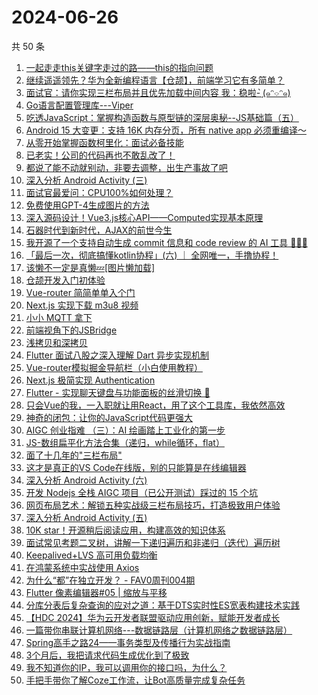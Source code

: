 # 2024-06-26

共 50 条

<!-- BEGIN JUEJIN -->
<!-- 最后更新时间 2024-06-26 03:01:04 +0800 -->
1. [一起走走this关键字走过的路——this的指向问题](https://juejin.cn/post/7377694677275344896)
1. [继续遥遥领先？华为全新编程语言【仓颉】，前端学习它有多简单？](https://juejin.cn/post/7383086531042656297)
1. [面试官：请你实现三栏布局并且优先加载中间内容   我：稳啦- ̗̀(๑ᵔ⌔ᵔ๑)](https://juejin.cn/post/7383100103001243658)
1. [Go语言配置管理库---Viper](https://juejin.cn/post/7379641602618703911)
1. [吃透JavaScript：掌握构造函数与原型链的深层奥秘--JS基础篇（五）](https://juejin.cn/post/7377647067576336436)
1. [Android 15 大变更：支持 16K 内存分页，所有 native app 必须重编译～](https://juejin.cn/post/7382980041398894627)
1. [从零开始掌握函数柯里化：面试必备技能](https://juejin.cn/post/7379431978813685772)
1. [已老实！公司的代码再也不敢乱改了！](https://juejin.cn/post/7383342927508799539)
1. [都说了能不动就别动，非要去调整，出生产事故了吧](https://juejin.cn/post/7383258697471328306)
1. [深入分析 Android Activity (三)](https://juejin.cn/post/7382891667673006130)
1. [面试官最爱问：CPU100%如何处理？](https://juejin.cn/post/7383100103000965130)
1. [免费使用GPT-4生成图片的方法](https://juejin.cn/post/7377635432967274505)
1. [深入源码设计！Vue3.js核心API——Computed实现基本原理](https://juejin.cn/post/7383100103000752138)
1. [石器时代到新时代，AJAX的前世今生](https://juejin.cn/post/7382893339182153740)
1. [我开源了一个支持自动生成 commit 信息和 code review 的 AI 工具 🎉🎉🎉 ](https://juejin.cn/post/7383971780946018341)
1. [「最后一次，彻底搞懂kotlin协程」(六) ｜ 全网唯一，手撸协程！](https://juejin.cn/post/7381349596646604837)
1. [该懒不一定是真懒💤[图片懒加载]](https://juejin.cn/post/7382891971897770038)
1. [仓颉开发入门初体验](https://juejin.cn/post/7383374760577482771)
1. [Vue-router 简简单单入个门](https://juejin.cn/post/7382892875112398883)
1. [Next.js 实现下载 m3u8 视频](https://juejin.cn/post/7382966707060703268)
1. [小小 MQTT 拿下](https://juejin.cn/post/7383311950175600678)
1. [前端视角下的JSBridge](https://juejin.cn/post/7382892371225362472)
1. [浅拷贝和深拷贝](https://juejin.cn/post/7383258697470869554)
1. [Flutter 面试八股之深入理解  Dart 异步实现机制](https://juejin.cn/post/7383281753145475099)
1. [Vue-router模拟掘金导航栏（小白使用教程）](https://juejin.cn/post/7383268946818973711)
1. [Next.js 极简实现 Authentication](https://juejin.cn/post/7383934765370621961)
1. [Flutter - 实现聊天键盘与功能面板的丝滑切换 🍻](https://juejin.cn/post/7383258697470476338)
1. [只会Vue的我，一入职就让用React，用了这个工具库，我依然高效](https://juejin.cn/post/7383650248265465867)
1. [神奇的闭包：让你的JavaScript代码更强大](https://juejin.cn/post/7383006856664743955)
1. [AIGC 创业指难 （三）：AI 绘画踏上工业化的第一步](https://juejin.cn/post/7383264553721233443)
1. [JS-数组扁平化方法合集（递归，while循环，flat）](https://juejin.cn/post/7383957030346358794)
1. [面了十几年的"三栏布局"](https://juejin.cn/post/7383702153892610100)
1. [这才是真正的VS Code在线版，别的只能算是在线编辑器](https://juejin.cn/post/7383894869397438502)
1. [深入分析 Android Activity (六)](https://juejin.cn/post/7383029698115715123)
1. [开发 Nodejs 全栈 AIGC 项目（已公开测试）踩过的 15 个坑](https://juejin.cn/post/7384002926689271834)
1. [网页布局艺术：解锁五种实战级三栏布局技巧，打造极致用户体验](https://juejin.cn/post/7383657525688893494)
1. [深入分析 Android Activity (五)](https://juejin.cn/post/7383029698115698739)
1. [10K star！开源稍后阅读应用，构建高效的知识体系](https://juejin.cn/post/7382891971898392630)
1. [面试常见考题二叉树，讲解一下递归遍历和非递归（迭代）遍历树](https://juejin.cn/post/7383869662012915747)
1. [Keepalived+LVS 高可用负载均衡](https://juejin.cn/post/7382892875112120355)
1. [在鸿蒙系统中实战使用 Axios](https://juejin.cn/post/7383894634156146697)
1. [为什么“都”在独立开发？ - FAV0周刊004期](https://juejin.cn/post/7383336615026245672)
1. [Flutter 像素编辑器#05 | 缩放与平移](https://juejin.cn/post/7383363236680613923)
1. [分库分表后复杂查询的应对之道：基于DTS实时性ES宽表构建技术实践](https://juejin.cn/post/7383336615027687464)
1. [【HDC 2024】华为云开发者联盟驱动应用创新，赋能开发者成长](https://juejin.cn/post/7383205961194225691)
1. [一篇带你串联计算机网络---数据链路层（计算机网络之数据链路层）](https://juejin.cn/post/7383132462522171418)
1. [Spring高手之路24——事务类型及传播行为实战指南](https://juejin.cn/post/7382979793741447208)
1. [3个月后，我把请求代码生成优化到了极致](https://juejin.cn/post/7383584022188228658)
1. [我不知道你的IP，我可以调用你的接口吗，为什么？](https://juejin.cn/post/7382890605682442303)
1. [手把手带你了解Coze工作流，让Bot高质量完成复杂任务](https://juejin.cn/post/7383140180562460707)
<!-- END JUEJIN -->